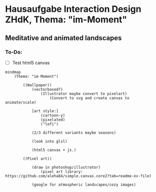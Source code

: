 # Hausaufgabe Interaction Design ZHdK, Thema: "im-Moment"

## Meditative and animated landscapes

### To-Do:
- [ ] Test html5 canvas



```mermaid
mindmap
    )Thema: "im Moment"(

        ((Wallpaper))
            (vectorbased?)
                (Illustrator maybe convert to pixelart)
                    (Convert to svg and create canvas to animate/scale)

            [art style:] 
                (cartoon-y)
                (pixelated)
                ("lofi")

            (2/3 different variants maybe seasons)

            (look into glsl)

            (html5 canvas + js.)

        ((Pixel art))

            (draw in photoshop/illustrator)
                (pixel art library: https://github.com/aleha84/simple.canvas.core2?tab=readme-ov-file)

            (google for atmospheric landscapes/cozy images)


```